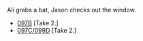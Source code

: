 Ali grabs a bat, Jason checks out the window.

* [097B](097B--Take02--.md) [Take 2.]
* [097C/099D](097C-099D--Take02--.md) [Take 2.]
